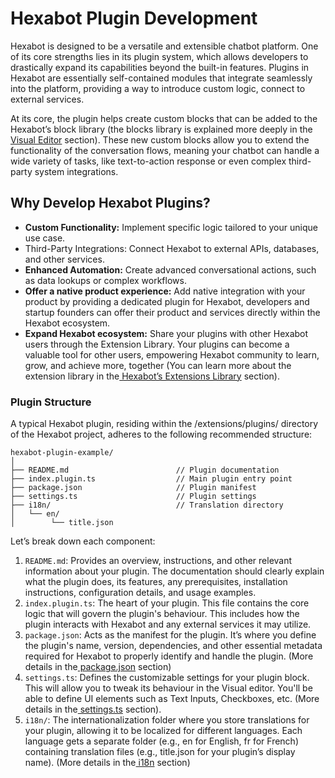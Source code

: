 # Hexabot Plugin Development

Hexabot is designed to be a versatile and extensible chatbot platform. One of its core strengths lies in its plugin system, which allows developers to drastically expand its capabilities beyond the built-in features. Plugins in Hexabot are essentially self-contained modules that integrate seamlessly into the platform, providing a way to introduce custom logic, connect to external services.

At its core, the plugin helps create custom blocks that can be added to the Hexabot’s block library (the blocks library is explained more deeply in the[ Visual Editor](../../user-guide/visual-editor/) section). These new custom blocks allow you to extend the functionality of the conversation flows, meaning your chatbot can handle a wide variety of tasks, like text-to-action response or even complex third-party system integrations.

## Why Develop Hexabot Plugins?

* **Custom Functionality:** Implement specific logic tailored to your unique use case.
* Third-Party Integrations: Connect Hexabot to external APIs, databases, and other services.
* **Enhanced Automation:** Create advanced conversational actions, such as data lookups or complex workflows.
* **Offer a native product experience:** Add native integration with your product by providing a dedicated plugin for Hexabot, developers and startup founders can offer their product and services directly within the Hexabot ecosystem.
* **Expand Hexabot ecosystem:** Share your plugins with other Hexabot users through the Extension Library. Your plugins can become a valuable tool for other users, empowering Hexabot community to learn, grow, and achieve more, together  (You can learn more about the extension library in the[ Hexabot’s Extensions Library](https://hexabot.ai/extensions) section).

### Plugin Structure

A typical Hexabot plugin, residing within the /extensions/plugins/ directory of the Hexabot project, adheres to the following recommended structure:

```
hexabot-plugin-example/
│
├── README.md                        // Plugin documentation
├── index.plugin.ts                  // Main plugin entry point
├── package.json                     // Plugin manifest
├── settings.ts                      // Plugin settings
├── i18n/                            // Translation directory
│   └── en/                        
│        └── title.json
```

Let’s break down each component:

1. `README.md`: Provides an overview, instructions, and other relevant information about your plugin. The documentation should clearly explain what the plugin does, its features, any prerequisites, installation instructions, configuration details, and usage examples.
2. `index.plugin.ts`: The heart of your plugin. This file contains the core logic that will govern the plugin's behaviour. This includes how the plugin interacts with Hexabot and any external services it may utilize.
3. `package.json`: Acts as the manifest for the plugin. It’s where you define the plugin's name, version, dependencies, and other essential metadata required for Hexabot to properly identify and handle the plugin. (More details in the[ package.json](https://docs.google.com/document/d/1PyNwF9DHOY8omTm1n8snPrxc9MDHd5vlz6KNM7GuSJ0/edit#package.json) section)
4. `settings.ts`: Defines the customizable settings for your plugin block. This will allow you to tweak its behaviour in the Visual editor. You'll be able to define UI elements such as Text Inputs, Checkboxes, etc. (More details in the[ settings.ts](https://docs.google.com/document/d/1PyNwF9DHOY8omTm1n8snPrxc9MDHd5vlz6KNM7GuSJ0/edit#settings.ts) section).
5. `i18n/`: The internationalization folder where you store translations for your plugin, allowing it to be localized for different languages. Each language gets a separate folder (e.g., en for English, fr for French) containing translation files (e.g., title.json for your plugin’s display name). (More details in the[ i18n](https://docs.google.com/document/d/1PyNwF9DHOY8omTm1n8snPrxc9MDHd5vlz6KNM7GuSJ0/edit#i18n) section)
